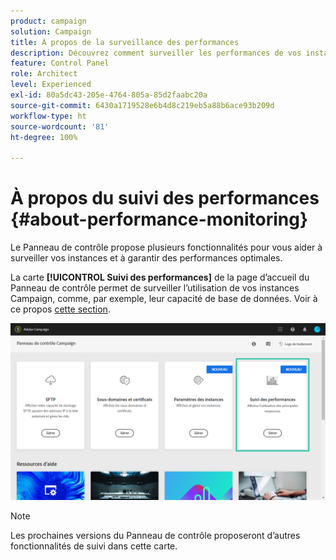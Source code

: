```yaml
---
product: campaign
solution: Campaign
title: À propos de la surveillance des performances
description: Découvrez comment surveiller les performances de vos instances dans le Panneau de contrôle
feature: Control Panel
role: Architect
level: Experienced
exl-id: 80a5dc43-205e-4764-805a-85d2faabc20a
source-git-commit: 6430a1719528e6b4d8c219eb5a88b6ace93b209d
workflow-type: ht
source-wordcount: '81'
ht-degree: 100%

---
```


# À propos du suivi des performances {#about-performance-monitoring}

Le Panneau de contrôle propose plusieurs fonctionnalités pour vous aider à surveiller vos instances et à garantir des performances optimales.

La carte **[!UICONTROL Suivi des performances]** de la page d’accueil du Panneau de contrôle permet de surveiller l’utilisation de vos instances Campaign, comme, par exemple, leur capacité de base de données. Voir à ce propos [cette section](../../performance-monitoring/using/database-monitoring.md).

![](assets/performance_card.png)

>[!NOTE]
>
>Les prochaines versions du Panneau de contrôle proposeront d’autres fonctionnalités de suivi dans cette carte.

